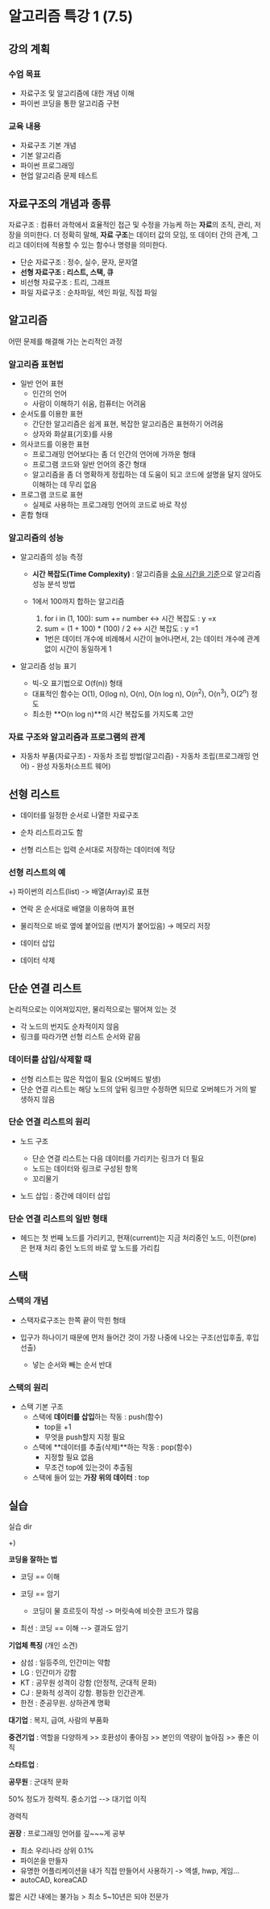 # 알고리즘 특강 1 (7.5)

## 강의 계획

### 수업 목표

- 자료구조 및 알고리즘에 대한 개념 이해
- 파이썬 코딩을 통한 알고리즘 구현



### 교육 내용

- 자료구조 기본 개념
- 기본 알고리즘
- 파이썬 프로그래밍
- 현업 알고리즘 문제 테스트



## 자료구조의 개념과 종류

자료구조 : 컴퓨터 과학에서 효율적인 접근 및 수정을 가능케 하는 **자료**의 조직, 관리, 저장을 의미한다. 더 정확히 말해, **자료 구조**는 데이터 값의 모임, 또 데이터 간의 관계, 그리고 데이터에 적용할 수 있는 함수나 명령을 의미한다.

- 단순 자료구조 : 정수, 실수, 문자, 문자열
- **선형 자료구조 : 리스트, 스택, 큐**
- 비선형 자료구조 : 트리, 그래프
- 파일 자료구조 : 순차파일, 색인 파일, 직접 파일



## 알고리즘

어떤 문제를 해결해 가는 논리적인 과정

### 알고리즘 표현법

- 일반 언어 표현
  - 인간의 언어
  - 사람이 이해하기 쉬움, 컴퓨터는 어려움
- 순서도를 이용한 표현
  - 간단한 알고리즘은 쉽게 표현, 복잡한 알고리즘은 표현하기 어려움
  - 상자와 화살표(기호)를 사용
- 의사코드를 이용한 표현
  - 프로그래밍 언어보다는 좀 더 인간의 언어에 가까운 형태
  - 프로그램 코드와 일반 언어의 중간 형태
  - 알고리즘을 좀 더 명확하게 정립하는 데 도움이 되고 코드에 설명을 달지 않아도 이해하는 데 무리 없음
- 프로그램 코드로 표현
  - 실제로 사용하는 프로그래밍 언어의 코드로 바로 작성
- 혼합 형태



### 알고리즘의 성능

- 알고리즘의 성능 측정

  - **시간 복잡도(Time Complexity)** : 알고리즘을 <u>소유 시간을 기준</u>으로 알고리즘 성능 분석 방법

  - 1에서 100까지 합하는 알고리즘

    1. for i in (1, 100): sum += number   ↔   시간 복잡도 : y =x
    2. sum = (1 + 100) * (100) / 2             ↔   시간 복잡도 : y =1

    - 1번은 데이터 개수에 비례해서 시간이 늘어나면서, 2는 데이터 개수에 관계없이 시간이 동일하게 1

- 알고리즘 성능 표기
  - 빅-오 표기법으로 O(f(n)) 형태
  - 대표적인 함수는 O(1), O(log n), O(n), O(n log n), O(n<sup>2</sup>), O(n<sup>3</sup>), O(2<sup>n</sup>) 정도
  - 최소한 **O(n log n)**의 시간 복잡도를 가지도록 고안



### 자료 구조와 알고리즘과 프로그램의 관계

- 자동차 부품(자료구조) - 자동차 조립 방법(알고리즘) - 자동차 조립(프로그래밍 언어) - 완성 자동차(소프트 웨어)



## 선형 리스트

- 데이터를 일정한 순서로 나열한 자료구조

- 순차 리스트라고도 함
- 선형 리스트는 입력 순서대로 저장하는 데이터에 적당



### 선형 리스트의 예

+) 파이썬의 리스트(list) -> 배열(Array)로 표현 

- 연락 온 순서대로 배열을 이용하여 표현

- 물리적으로 바로 옆에 붙어있음 (번지가 붙어있음)  → 메모리 저장
- 데이터 삽입
- 데이터 삭제



## 단순 연결 리스트

논리적으로는 이어져있지만, 물리적으로는 떨어져 있는 것

- 각 노드의 번지도 순차적이지 않음
- 링크를 따라가면 선형 리스트 순서와 같음



### 데이터를 삽입/삭제할 때

- 선형 리스트는 많은 작업이 필요 (오버헤드 발생)
- 단순 연결 리스트는 해당 노드의 앞뒤 링크만 수정하면 되므로 오버헤드가 거의 발생하지 않음



### 단순 연결 리스트의 원리

- 노드 구조
  - 단순 연결 리스트는 다음 데이터를 가리키는 링크가 더 필요
  - 노드는 데이터와 링크로 구성된 항목
  - 꼬리물기

- 노드 삽입 : 중간에 데이터 삽입



### 단순 연결 리스트의 일반 형태

- 헤드는 첫 번째 노드를 가리키고, 현재(current)는 지금 처리중인 노드, 이전(pre)은 현재 처리 중인 노드의 바로 앞 노드를 가리킴



## 스택

### 스택의 개념

- 스택자료구조는 한쪽 끝이 막힌 형태

- 입구가 하나이기 때문에 먼저 들어간 것이 가장 나중에 나오는 구조(선입후출, 후입선출)
  - 넣는 순서와 빼는 순서 반대



### 스택의 원리

- 스택 기본 구조
  - 스택에 **데이터를 삽입**하는 작동 : push(함수)
    - top을 +1
    - 무엇을 push할지 지정 필요
  - 스택에 **데이터를 추출(삭제)**하는 작동 : pop(함수)
    - 지정할 필요 없음
    - 무조건 top에 있는것이 추출됨
  - 스택에 들어 있는 **가장 위의 데이터** : top







## 실습

실습 dir



+)

**코딩을 잘하는 법**

- 코딩 == 이해

- 코딩 == 암기
  - 코딩이 물 흐르듯이 작성 -> 머릿속에 비슷한 코드가 많음
- 최선 : 코딩 == 이해 --> 결과도 암기



**기업체 특징** (개인 소견)

- 삼섬 : 일등주의, 인간미는 약함
- LG : 인간미가 강함
- KT :  공무원 성격이 강함 (안정적, 군대적 문화)
- CJ : 문화적 성격이 강함. 평등한 인간관계. 
- 한전 : 준공무원. 상하관계 명확



**대기업** : 복지, 급여, 사람의 부품화

**중견기업** : 역할을 다양하게 >> 호환성이 좋아짐 >> 본인의 역량이 높아짐 >> 좋은 이직

**스타트업** : 

**공무원** : 군대적 문화

50% 정도가 정력직. 중소기업 --> 대기업 이직

경력직

**권장** : 프로그래밍 언어를 깊~~~게 공부 

- 최소 우리나라 상위 0.1%
- 파이쏜을 만들자
- 유명한 어플리케이션을 내가 직접 만들어서 사용하기 -> 엑셀, hwp, 게임...
- autoCAD, koreaCAD

짧은 시간 내에는 불가능 > 최소 5~10년은 되야 전문가



